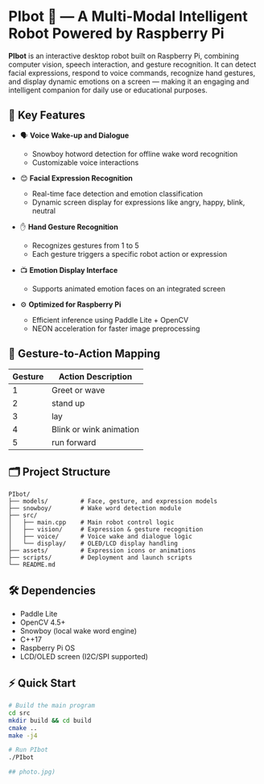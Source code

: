 # PIbot 🤖 — A Multi-Modal Intelligent Robot Powered by Raspberry Pi

**PIbot** is an interactive desktop robot built on Raspberry Pi, combining computer vision, speech interaction, and gesture recognition. It can detect facial expressions, respond to voice commands, recognize hand gestures, and display dynamic emotions on a screen — making it an engaging and intelligent companion for daily use or educational purposes.

## 🌟 Key Features

- 🗣️ **Voice Wake-up and Dialogue**
  - Snowboy hotword detection for offline wake word recognition
  - Customizable voice interactions

- 😊 **Facial Expression Recognition**
  - Real-time face detection and emotion classification
  - Dynamic screen display for expressions like angry, happy, blink, neutral

- ✋ **Hand Gesture Recognition**
  - Recognizes gestures from 1 to 5
  - Each gesture triggers a specific robot action or expression

- 📺 **Emotion Display Interface**
  - Supports animated emotion faces on an integrated screen

- ⚙️ **Optimized for Raspberry Pi**
  - Efficient inference using Paddle Lite + OpenCV
  - NEON acceleration for faster image preprocessing

## 🧠 Gesture-to-Action Mapping

| Gesture | Action Description           |
|---------|------------------------------|
| 1       | Greet or wave                |
| 2       | stand up                     |
| 3       | lay                          |
| 4       | Blink or wink animation      |
| 5       | run forward                  |

## 🗂️ Project Structure
    PIbot/
    ├── models/         # Face, gesture, and expression models
    ├── snowboy/        # Wake word detection module
    ├── src/
    │   ├── main.cpp    # Main robot control logic
    │   ├── vision/     # Expression & gesture recognition
    │   ├── voice/      # Voice wake and dialogue logic
    │   └── display/    # OLED/LCD display handling
    ├── assets/         # Expression icons or animations
    ├── scripts/        # Deployment and launch scripts
    └── README.md


## 🛠 Dependencies

- Paddle Lite
- OpenCV 4.5+
- Snowboy (local wake word engine)
- C++17
- Raspberry Pi OS
- LCD/OLED screen (I2C/SPI supported)

## ⚡ Quick Start

```bash
# Build the main program
cd src
mkdir build && cd build
cmake ..
make -j4

# Run PIbot
./PIbot

## photo.jpg)
